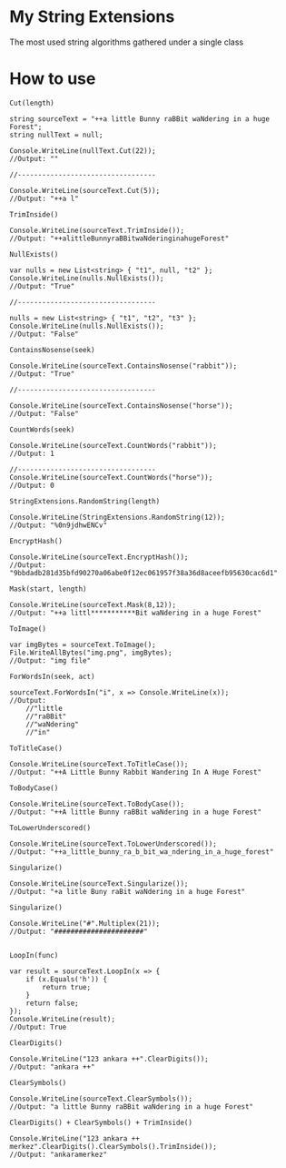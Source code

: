 # My String Extensions

The most used string algorithms gathered under a single class

# How to use

<code>Cut(length)</code>

```
string sourceText = "++a little Bunny raBBit waNdering in a huge Forest";
string nullText = null;

Console.WriteLine(nullText.Cut(22));
//Output: ""

//----------------------------------

Console.WriteLine(sourceText.Cut(5));
//Output: "++a l"

```

<code>TrimInside()</code>

```
Console.WriteLine(sourceText.TrimInside());
//Output: "++alittleBunnyraBBitwaNderinginahugeForest"

```

<code>NullExists()</code>

```
var nulls = new List<string> { "t1", null, "t2" };
Console.WriteLine(nulls.NullExists());
//Output: "True"

//----------------------------------

nulls = new List<string> { "t1", "t2", "t3" };
Console.WriteLine(nulls.NullExists());
//Output: "False"

```

<code>ContainsNosense(seek)</code>

```
Console.WriteLine(sourceText.ContainsNosense("rabbit"));
//Output: "True"

//----------------------------------

Console.WriteLine(sourceText.ContainsNosense("horse"));
//Output: "False"

```

<code>CountWords(seek)</code>

```
Console.WriteLine(sourceText.CountWords("rabbit"));
//Output: 1

//----------------------------------
Console.WriteLine(sourceText.CountWords("horse"));
//Output: 0

```

<code>StringExtensions.RandomString(length)</code>

```
Console.WriteLine(StringExtensions.RandomString(12));
//Output: "%0n9jdhwENCv"

```

<code>EncryptHash()</code>

```
Console.WriteLine(sourceText.EncryptHash());
//Output: "9bbdadb281d35bfd90270a06abe0f12ec061957f38a36d8aceefb95630cac6d1"

```

<code>Mask(start, length)</code>

```
Console.WriteLine(sourceText.Mask(8,12));
//Output: "++a littl***********Bit waNdering in a huge Forest"

```

<code>ToImage()</code>

```
var imgBytes = sourceText.ToImage();
File.WriteAllBytes("img.png", imgBytes);
//Output: "img file"

```

<code>ForWordsIn(seek, act)</code>

```
sourceText.ForWordsIn("i", x => Console.WriteLine(x));
//Output:
    //"little
    //"raBBit"
    //"waNdering"
    //"in"

```

<code>ToTitleCase()</code>

```
Console.WriteLine(sourceText.ToTitleCase());
//Output: "++A Little Bunny Rabbit Wandering In A Huge Forest"

```

<code>ToBodyCase()</code>

```
Console.WriteLine(sourceText.ToBodyCase());
//Output: "++A little Bunny raBBit waNdering in a huge Forest"

```

<code>ToLowerUnderscored()</code>

```
Console.WriteLine(sourceText.ToLowerUnderscored());
//Output: "++a_little_bunny_ra_b_bit_wa_ndering_in_a_huge_forest"

```


<code>Singularize()</code>

```
Console.WriteLine(sourceText.Singularize());
//Output: "+a litle Buny raBit waNdering in a huge Forest"

```

<code>Singularize()</code>

```
Console.WriteLine("#".Multiplex(21));
//Output: "######################"


```
<code>LoopIn(func)</code>
```
var result = sourceText.LoopIn(x => {
    if (x.Equals('h')) {
        return true;
    }
    return false;
});
Console.WriteLine(result);
//Output: True

```

<code>ClearDigits()</code>

```
Console.WriteLine("123 ankara ++".ClearDigits());
//Output: "ankara ++"

```

<code>ClearSymbols()</code>

```
Console.WriteLine(sourceText.ClearSymbols());
//Output: "a little Bunny raBBit waNdering in a huge Forest"

```

<code>ClearDigits() + ClearSymbols() + TrimInside()</code>

```
Console.WriteLine("123 ankara ++ merkez".ClearDigits().ClearSymbols().TrimInside());
//Output: "ankaramerkez"

```
